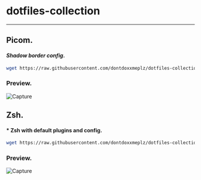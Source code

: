 # dotfiles-collection

---

## **Picom.**

#### ***Shadow border config***.

```bash
wget https://raw.githubusercontent.com/dontdoxxmeplz/dotfiles-collection/main/picom/picom.conf.shadows -O ~/.config/picom/picom.conf
```

### Preview.

![Capture](https://user-images.githubusercontent.com/85412253/140907799-7deb8f1f-5e6f-48d1-99b2-85fd269c6668.PNG)



## **Zsh.**

#### * Zsh with default plugins and config.

```bash
wget https://raw.githubusercontent.com/dontdoxxmeplz/dotfiles-collection/main/zsh/default-plugins/zshrc -O ~/.zshrc && source ~/.zshrc
```

### Preview.

![Capture](https://user-images.githubusercontent.com/85412253/140910698-40afb7f5-b6cc-44d1-a653-e47956ca174d.PNG)
